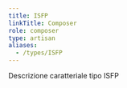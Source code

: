 ```yaml
---
title: ISFP
linkTitle: Composer
role: composer
type: artisan
aliases:
  - /types/ISFP
---
```

Descrizione caratteriale tipo ISFP